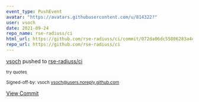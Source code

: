 ```yaml
---
event_type: PushEvent
avatar: "https://avatars.githubusercontent.com/u/814322?"
user: vsoch
date: 2021-09-24
repo_name: rse-radiuss/ci
html_url: https://github.com/rse-radiuss/ci/commit/072da06dc55806283a4c9660d95f3629a699aeff
repo_url: https://github.com/rse-radiuss/ci
---
```


<a href='https://github.com/vsoch' target='_blank'>vsoch</a> pushed to <a href='https://github.com/rse-radiuss/ci' target='_blank'>rse-radiuss/ci</a>

<small>try quotes

Signed-off-by: vsoch <vsoch@users.noreply.github.com></small>

<a href='https://github.com/rse-radiuss/ci/commit/072da06dc55806283a4c9660d95f3629a699aeff' target='_blank'>View Commit</a>